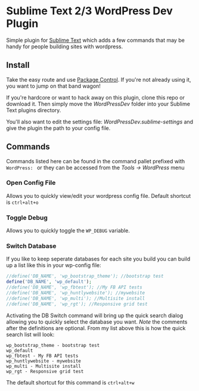 # Sublime Text 2/3 WordPress Dev Plugin #

Simple plugin for [Sublime Text](http://www.sublimetext.com/ "Sublime Text") which adds a few commands that may be handy for people building sites with wordpress.

## Install ##
Take the easy route and use [Package Control](http://wbond.net/sublime_packages/package_control).  If you're not already using it, you want to jump on that band wagon!

If you're hardcore or want to hack away on this plugin, clone this repo or download it.  Then simply move the *WordPressDev* folder into your Sublime Text plugins directory.

You'll also want to edit the settings file: *WordPressDev.sublime-settings* and give the plugin the path to your config file.

## Commands ##
Commands listed here can be found in the command pallet prefixed with ```WordPress: ``` or they can be accessed from the _Tools ->  WordPress_ menu

### Open Config File ###
Allows you to quickly view/edit your wordpress config file. Default shortcut is ```ctrl+alt+o```

### Toggle Debug ###
Allows you to quickly toggle the ```WP_DEBUG``` variable.

### Switch Database ###
If you like to keep seperate databases for each site you build you can build up a list like this in your wp-config file:

``` php
//define('DB_NAME', 'wp_bootstrap_theme'); //bootstrap test
define('DB_NAME', 'wp_default');
//define('DB_NAME', 'wp_fbtest'); //My FB API tests
//define('DB_NAME', 'wp_huntlywebsite'); //mywebsite
//define('DB_NAME', 'wp_multi'); //Multisite install
//define('DB_NAME', 'wp_rgt'); //Responsive grid test
```

Activating the DB Switch command will bring up the quick search dialog allowing you to quickly select the database you want.
*Note* the comments after the definitions are optional.  From my list above this is how the quick search list will look:

```
wp_bootstrap_theme - bootstrap test
wp_default
wp_fbtest - My FB API tests
wp_huntlywebsite - mywebsite
wp_multi - Multisite install
wp_rgt - Responsive grid test
```

The default shortcut for this command is ```ctrl+alt+w```
